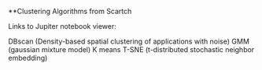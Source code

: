 **Clustering Algorithms from Scartch

Links to Jupiter notebook viewer:

DBscan (Density-based spatial clustering of applications with noise)
GMM (gaussian mixture model)
K means
T-SNE (t-distributed stochastic neighbor embedding)
